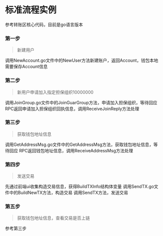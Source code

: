 # 标准流程实例
参考转账区核心代码，目前是go语言版本

### 第一步
> 新建用户

调用NewAccount.go文件中的NewUser方法新建账户，返回Account，钱包本地需要保存Account信息

### 第二步
> 新用户申请加入指定担保组织10000000

调用JoinGroup.go文件中的JoinGuarGroup方法，申请加入担保组织，等待回应
RPC返回申请加入担保组织回执信息，调用ReceiveJoinReply方法处理

### 第三步
> 获取钱包地址信息

调用GetAddressMsg.go文件中的GetAddressMsg方法，获取钱包地址信息，等待回应
RPC返回钱包地址信息，调用ReceiveAddressMsg方法处理

### 第四步
> 发送交易

先通过前端ui收集构造交易信息，获得BuildTXInfo结构体变量
调用SendTX.go文件中的BuildNewTX方法，构造交易
调用SendTX方法，发送交易

### 第五步
> 获取钱包地址信息，查看交易是否上链

参考第三步
